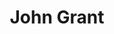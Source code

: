 ---
title: "John Grant"
summary: "American singer-songwriter, born 25 July 1968 in Buchanan, Michigan, USA. Formerly associated with the Denver-based alternative rock band in the 1990s and early 2000s. For the producer based at please use ."
image: "john-grant.jpg"
apple_music_artist_url: "https://music.apple.com/gb/artist/john-grant/18905117"
---